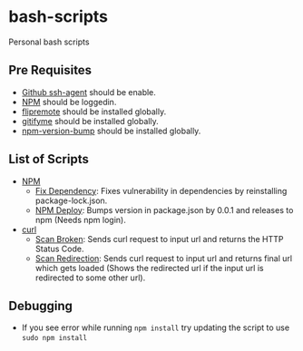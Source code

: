 # bash-scripts

Personal bash scripts

## Pre Requisites

- [Github ssh-agent](https://docs.github.com/en/github/authenticating-to-github/connecting-to-github-with-ssh/generating-a-new-ssh-key-and-adding-it-to-the-ssh-agent) should be enable.
- [NPM](https://docs.npmjs.com/creating-a-new-npm-user-account) should be loggedin.
- [flipremote](https://github.com/arshadkazmi42/flip-remote) should be installed globally.
- [gitifyme](https://github.com/arshadkazmi42/gitifyme) should be installed globally.
- [npm-version-bump](https://github.com/arshadkazmi42/npm-bump-version) should be installed globally.

## List of Scripts

- [NPM](https://npmjs.com/)
  - [Fix Dependency](https://github.com/arshadkazmi42/bash-scripts/blob/main/npm/fixDependency.sh): Fixes vulnerability in dependencies by reinstalling package-lock.json.
  - [NPM Deploy](https://github.com/arshadkazmi42/bash-scripts/blob/main/npm/npmDeploy.sh): Bumps version in package.json by 0.0.1 and releases to npm (Needs npm login).
- [curl](https://curl.se/)
  - [Scan Broken](https://github.com/arshadkazmi42/bash-scripts/blob/main/curl/scan-broken.sh): Sends curl request to input url and returns the HTTP Status Code.
  - [Scan Redirection](https://github.com/arshadkazmi42/bash-scripts/blob/main/curl/scan-redirection.sh): Sends curl request to input url and returns final url which gets loaded (Shows the redirected url if the input url is redirected to some other url).

## Debugging

- If you see error while running `npm install` try updating the script to use `sudo npm install`

